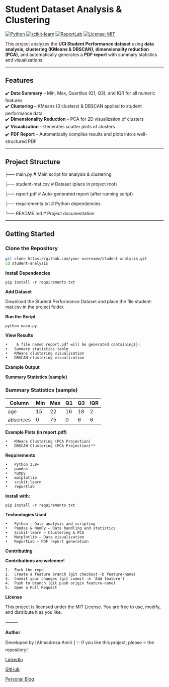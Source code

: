 # Student Dataset Analysis & Clustering

[![Python](https://img.shields.io/badge/Python-3.8%2B-blue.svg)](https://www.python.org/)
[![scikit-learn](https://img.shields.io/badge/scikit--learn-ML-orange.svg)](https://scikit-learn.org/)
[![ReportLab](https://img.shields.io/badge/ReportLab-PDF-green.svg)](https://www.reportlab.com/)
[![License: MIT](https://img.shields.io/badge/License-MIT-yellow.svg)](LICENSE)

This project analyzes the **UCI Student Performance dataset** using **data analysis, clustering (KMeans & DBSCAN), dimensionality reduction (PCA)**, and automatically generates a **PDF report** with summary statistics and visualizations.

---

##  Features

✔️ **Data Summary** – Min, Max, Quartiles (Q1, Q3), and IQR for all numeric features  
✔️ **Clustering** – KMeans (3 clusters) & DBSCAN applied to student performance data  
✔️ **Dimensionality Reduction** – PCA for 2D visualization of clusters  
✔️ **Visualization** – Generates scatter plots of clusters  
✔️ **PDF Report** – Automatically compiles results and plots into a well-structured PDF  

---

## Project Structure
├── main.py            # Main script for analysis & clustering

├── student-mat.csv    # Dataset (place in project root)

├── report.pdf         # Auto-generated report (after running script)

├── requirements.txt   # Python dependencies

└── README.md          # Project documentation

---

##  Getting Started

### Clone the Repository
```bash
git clone https://github.com/your-username/student-analysis.git
cd student-analysis
```

**Install Dependencies**
```
pip install -r requirements.txt
```
**Add Dataset**

Download the Student Performance Dataset
and place the file student-mat.csv in the project folder.

**Run the Script**
```
python main.py
```
**View Results**

	•	 A file named report.pdf will be generated containing{}:
	•	Summary statistics table
	•	KMeans clustering visualization
	•	DBSCAN clustering visualization

****Example Output****

**Summary Statistics (sample)**
### Summary Statistics (sample)
| Column   | Min | Max | Q1 | Q3 | IQR |
|----------|-----|-----|----|----|-----|
| age      | 15  | 22  | 16 | 18 |  2  |
| absences | 0   | 75  | 0  | 6  |  6  |

**Example Plots (in report.pdf)**

	•	KMeans Clustering (PCA Projection)
	•	DBSCAN Clustering (PCA Projection)**

**Requirements**

	•	Python 3.8+
	•	pandas
	•	numpy
	•	matplotlib
	•	scikit-learn
	•	reportlab

**Install with:**
```
pip install -r requirements.txt
```
**Technologies Used**

	•	Python – Data analysis and scripting
	•	Pandas & NumPy – Data handling and statistics
	•	Scikit-learn – Clustering & PCA
	•	Matplotlib – Data visualization
	•	ReportLab – PDF report generation

**Contributing**

**Contributions are welcome!**

	1.	Fork the repo
	2.	Create a feature branch (git checkout -b feature-name)
	3.	Commit your changes (git commit -m 'Add feature')
	4.	Push to branch (git push origin feature-name)
	5.	Open a Pull Request



**License**

This project is licensed under the MIT License.
You are free to use, modify, and distribute it as you like.

⸻

**Author**

Developed by [Ahmadreza Amiri ] ✨
If you like this project, please ⭐ the repository!

[LinkedIn](https://www.linkedin.com/in/ahmadreza-amiri-46936b1b2/)

[GitHub](https://github.com/ahmadrezaamirii)

[Personal Blog](https://ahmadrezaamirii.github.io/Ahmadreza-Amiri-Personal-Blog/)
